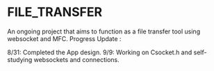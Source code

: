 # FILE_TRANSFER
An ongoing project that aims to function as a file transfer tool using websocket and MFC. Progress Update :

8/31: Completed the App design. 9/9: Working on Csocket.h and self-studying websockets and connections.
